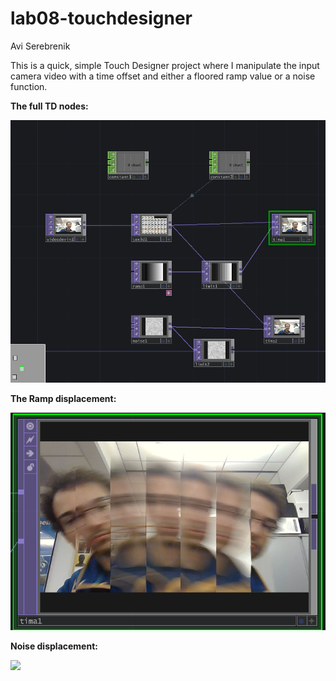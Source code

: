 # lab08-touchdesigner

Avi Serebrenik

This is a quick, simple Touch Designer project where I manipulate the input camera video with a time offset and either a floored ramp value or a noise function.

**The full TD nodes:**

![](fullView.png)

**The Ramp displacement:**

![](floor.png)

**Noise displacement:**

![](Gif.gif)
